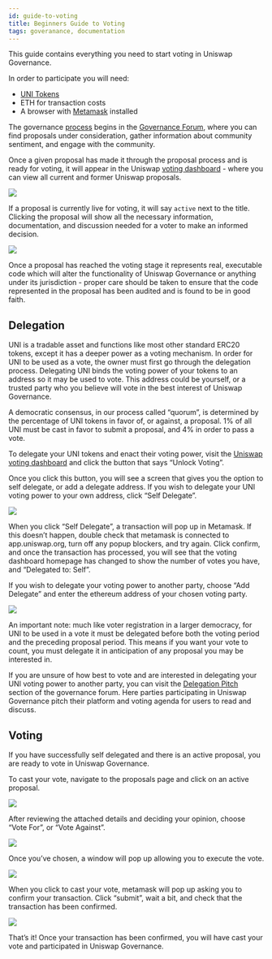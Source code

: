 ```yaml
---
id: guide-to-voting
title: Beginners Guide to Voting
tags: goveranance, documentation
---
```


This guide contains everything you need to start voting in Uniswap Governance.

In order to participate you will need:

- [UNI Tokens](https://uniswap.org/blog/uni/)
- ETH for transaction costs
- A browser with [Metamask](https://metamask.io/) installed

The governance [process](https://uniswap.org/docs/v2/governance/process/) begins in the [Governance Forum](https://gov.uniswap.org/), where you can find proposals under consideration, gather information about community sentiment, and engage with the community.

Once a given proposal has made it through the proposal process and is ready for voting, it will appear in the Uniswap [voting dashboard](https://app.uniswap.org/#/vote) - where you can view all current and former Uniswap proposals.

![](./images/Proposals_Overview.png)

If a proposal is currently live for voting, it will say `active` next to the title. Clicking the proposal will show all the necessary information, documentation, and discussion needed for a voter to make an informed decision.

![](./images/Proposal_Active.png)

Once a proposal has reached the voting stage it represents real, executable code which will alter the functionality of Uniswap Governance or anything under its jurisdiction - proper care should be taken to ensure that the code represented in the proposal has been audited and is found to be in good faith.

## Delegation

UNI is a tradable asset and functions like most other standard ERC20 tokens, except it has a deeper power as a voting mechanism. In order for UNI to be used as a vote, the owner must first go through the delegation process. Delegating UNI binds the voting power of your tokens to an address so it may be used to vote. This address could be yourself, or a trusted party who you believe will vote in the best interest of Uniswap Governance.

A democratic consensus, in our process called “quorum”, is determined by the percentage of UNI tokens in favor of, or against, a proposal. 1% of all UNI must be cast in favor to submit a proposal, and 4% in order to pass a vote.

To delegate your UNI tokens and enact their voting power, visit the [Uniswap voting dashboard](https://app.uniswap.org/#/vote) and click the button that says “Unlock Voting”.

Once you click this button, you will see a screen that gives you the option to self delegate, or add a delegate address. If you wish to delegate your UNI voting power to your own address, click “Self Delegate”.

![](./images/Unlock_Voting.png)

When you click “Self Delegate”, a transaction will pop up in Metamask. If this doesn’t happen, double check that metamask is connected to app.uniswap.org, turn off any popup blockers, and try again. Click confirm, and once the transaction has processed, you will see that the voting dashboard homepage has changed to show the number of votes you have, and “Delegated to: Self”.

If you wish to delegate your voting power to another party, choose “Add Delegate” and enter the ethereum address of your chosen voting party.

![](./images/Delegate_To_Address.png)

An important note: much like voter registration in a larger democracy, for UNI to be used in a vote it must be delegated before both the voting period and the preceding proposal period. This means if you want your vote to count, you must delegate it in anticipation of any proposal you may be interested in.

If you are unsure of how best to vote and are interested in delegating your UNI voting power to another party, you can visit the [Delegation Pitch](https://gov.uniswap.org/c/delegation-pitch/6) section of the governance forum. Here parties participating in Uniswap Governance pitch their platform and voting agenda for users to read and discuss.

## Voting

If you have successfully self delegated and there is an active proposal, you are ready to vote in Uniswap Governance.

To cast your vote, navigate to the proposals page and click on an active proposal.

![](./images/Proposals_Overview.png)

After reviewing the attached details and deciding your opinion, choose “Vote For”, or “Vote Against”.

![](./images/Proposal_Active.png)

Once you’ve chosen, a window will pop up allowing you to execute the vote.

![](./images/Voting.png)

When you click to cast your vote, metamask will pop up asking you to confirm your transaction. Click “submit”, wait a bit, and check that the transaction has been confirmed.

![](./images/Submitting_Vote.png)

That’s it! Once your transaction has been confirmed, you will have cast your vote and participated in Uniswap Governance.
